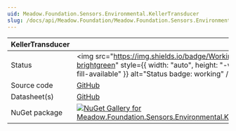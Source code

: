 ```yaml
---
uid: Meadow.Foundation.Sensors.Environmental.KellerTransducer
slug: /docs/api/Meadow.Foundation/Meadow.Foundation.Sensors.Environmental.KellerTransducer
---
```


| KellerTransducer | |
|--------|--------|
| Status | <img src="https://img.shields.io/badge/Working-brightgreen" style={{ width: "auto", height: "-webkit-fill-available" }} alt="Status badge: working" /> |
| Source code | [GitHub](https://github.com/WildernessLabs/Meadow.Foundation/tree/main/Source/Meadow.Foundation.Peripherals/Sensors.Environmental.Keller.XLine) |
| Datasheet(s) | [GitHub](https://github.com/WildernessLabs/Meadow.Foundation/tree/main/Source/Meadow.Foundation.Peripherals/Sensors.Environmental.Keller.XLine/Datasheet) |
| NuGet package | <a href="https://www.nuget.org/packages/Meadow.Foundation.Sensors.Environmental.Keller.XLine/" target="_blank"><img src="https://img.shields.io/nuget/v/Meadow.Foundation.Sensors.Environmental.Keller.XLine.svg?label=Meadow.Foundation.Sensors.Environmental.Keller.XLine" alt="NuGet Gallery for Meadow.Foundation.Sensors.Environmental.Keller.XLine" /></a> |

